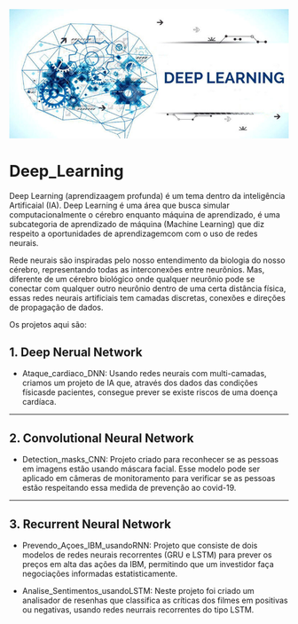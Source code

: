 <img src="banner.jpg"/>

# **Deep_Learning**

Deep Learning (aprendizaagem profunda) é um tema dentro da inteligência Artificaial (IA).
Deep Learning é  uma área que busca simular computacionalmente o cérebro enquanto máquina de aprendizado, é
uma subcategoria de aprendizado de máquina (Machine Learning) que diz respeito a oportunidades de aprendizagemcom com o uso de redes neurais.

Rede neurais são inspiradas pelo nosso entendimento da biologia do nosso cérebro, representando todas as interconexões entre neurônios. 
Mas, diferente de um cérebro biológico onde qualquer neurônio pode se conectar com qualquer outro neurônio dentro de uma certa distância física,
essas redes neurais artificiais tem camadas discretas, conexões e direções de propagação de dados.

Os projetos aqui são:

## 1. Deep Nerual Network

* Ataque_cardiaco_DNN: Usando redes neurais com multi-camadas, criamos um projeto de IA que, através dos dados das condições físicasde pacientes, consegue prever se existe riscos de uma doença cardíaca.

-------------------------------------------
## 2. Convolutional Neural Network

* Detection_masks_CNN: Projeto criado para reconhecer se as pessoas em imagens estão usando máscara facial. 
Esse modelo pode ser aplicado em câmeras de monitoramento para verificar se as pessoas estão respeitando essa medida de prevenção ao covid-19.

----------------------------------------------------------
## 3. Recurrent Neural Network

* Prevendo_Açoes_IBM_usandoRNN: Projeto que consiste de dois modelos de redes neurais recorrentes (GRU e LSTM) para prever os preços em alta das ações da IBM, 
 permitindo que um investidor faça negociações informadas estatisticamente.


* Analise_Sentimentos_usandoLSTM: Neste projeto foi criado um analisador de resenhas que classifica as críticas dos filmes em positivas ou negativas,
 usando redes neurrais recorrentes do tipo LSTM.
